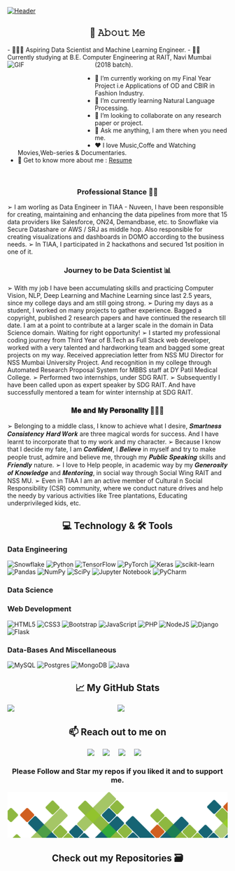 
[![Header](https://github.com/Sahil-Chavan/Sahil-Chavan/blob/main/assets/images/Github%20Banner%201%20(5).gif "Header")](https://some-url.dev/)

<!-- ## 📖 𝙰𝚋𝚘𝚞𝚝 𝙼𝚎 -->
<h2 align="center">📖 𝙰𝚋𝚘𝚞𝚝 𝙼𝚎</h2>
- 👨🏼‍💻 Aspiring Data Scientist and Machine Learning Engineer.
- 👨‍🎓 Currently studying at B.E. Computer Engineering at RAIT, Navi Mumbai (2018 batch).



<!-- <img alt="GIF" src="https://media0.giphy.com/media/VTtANKl0beDFQRLDTh/giphy.gif?cid=ecf05e4795mlpusrqd1hn5ufa3urg1a7spdwdl85tt5b3tnm&rid=giphy.gif&ct=g" align="left" width="200" height="200" /> -->
<!-- <img alt="GIF" src="https://media.giphy.com/media/USV0ym3bVWQJJmNu3N/giphy.gif" align="left" width="200" height="200" /> -->
<img alt="GIF" src="https://c.tenor.com/_DOBjnGspYAAAAAC/code-coding.gif" align="left" width="200" height="200" />

<!-- - 🔭 I’m currently working on [ML-ProjectKart](https://github.com/prathimacode-hub/ML-ProjectKart) and [Hands on ML Basic to Advance](https://github.com/Niketkumardheeryan/Hands-on-ML-Basic-to-Advance-) as a part of LGM-SoC. -->
<!-- - 🤔 I’m looking for help to crack [Google Summer of Code]() and [MLH fellowship](). -->
 - 🔭 I’m currently working on my Final Year Project i.e Applications of OD and CBIR in Fashion Industry.
- 🌱 I’m currently learning Natural Language Processing. 
- 👯 I’m looking to collaborate on any research paper or project.
- 💬 Ask me anything, I am there when you need me.
- ❤️ I love Music,Coffe and Watching Movies,Web-series & Documentaries. 
- 📝 Get to know more about me : [Resume](https://drive.google.com/file/d/1ZjFT1YDB4nGwyF-Wn5IikzhQrvkONq0e/view?usp=sharing)

<br>


<!-- ### ➤ 𝐊𝐧𝐨𝐰𝐥𝐞𝐝𝐠𝐞 𝐁𝐚𝐬𝐞 👨‍🏫 : -->
<h3 align="center"> Professional Stance 👨‍🏫</h3>
➢ I am worling as Data Engineer in TIAA - Nuveen, I have been responsible for creating, maintaining and enhancing the data pipelines from more that 15 data providers like Salesforce, ON24, Demandbase, etc. to Snowflake via Secure Datashare or AWS / SRJ as middle hop. Also responsible for creating visualizations and dashboards in DOMO according to the business needs.
➢ In TIAA, I participated in 2 hackathons and secured 1st position in one of it.

<!-- ### ➤ future 👨‍🏫 : -->
<h3 align="center"> Journey to be Data Scientist 📊</h3>
 ➢ With my job I have been accumulating skills and practicing Computer Vision, NLP, Deep Learning and Machine Learning since last 2.5 years, since my college days and am still going strong.
 ➢ During my days as a student, I worked on many projects to gather experience. Bagged a copyright, published 2 research papers and have continued the research till date. I am at a point to contribute at a larger scale in the domain in Data Science domain. Waiting for right opportunity!
	➢ I started my professional coding journey from Third Year of B.Tech as Full Stack web developer, worked with a very talented and hardworking team and bagged some great projects on my way. 
Received appreciation letter from NSS MU Director for NSS Mumbai University Project. And recognition in my college through Automated Research Proposal System for MBBS staff at DY Patil Medical College.
 ➢ Performed two internships, under SDG RAIT.
	➢ Subsequently I have been called upon as expert speaker by SDG RAIT. And have successfully mentored a team for winter internship at SDG RAIT.


<!-- ### ➤ 𝐌𝐞 𝐚𝐧𝐝 𝐌𝐲 𝐏𝐞𝐫𝐬𝐨𝐧𝐚𝐥𝐢𝐭𝐲 🧑🏽‍🦲 : -->
<h3 align="center"> 𝐌𝐞 𝐚𝐧𝐝 𝐌𝐲 𝐏𝐞𝐫𝐬𝐨𝐧𝐚𝐥𝐢𝐭𝐲 🧑🏽‍🦲 </h3>
	➢ Belonging to a middle class, I know to achieve what I desire, 𝑺𝒎𝒂𝒓𝒕𝒏𝒆𝒔𝒔 𝑪𝒐𝒏𝒔𝒊𝒔𝒕𝒆𝒏𝒄𝒚 𝑯𝒂𝒓𝒅 𝑾𝒐𝒓𝒌 are three magical words for success. And I have learnt to incorporate that to my work and my character.
 ➢ Because I know that I decide my fate, I am 𝑪𝒐𝒏𝒇𝒊𝒅𝒆𝒏𝒕, I 𝑩𝒆𝒍𝒊𝒆𝒗𝒆 in myself and try to make people trust, admire and believe me, through my 𝑷𝒖𝒃𝒍𝒊𝒄 𝑺𝒑𝒆𝒂𝒌𝒊𝒏𝒈 skills and 𝑭𝒓𝒊𝒆𝒏𝒅𝒍𝒚 nature.
 ➢ I love to Help people, in academic way by my 𝑮𝒆𝒏𝒆𝒓𝒐𝒔𝒊𝒕𝒚 𝒐𝒇 𝑲𝒏𝒐𝒘𝒍𝒆𝒅𝒈𝒆 and 𝑴𝒆𝒏𝒕𝒐𝒓𝒊𝒏𝒈, in social way through Social Wing RAIT and NSS MU.
 ➢ Even in TIAA I am an active member of Cultural n Social Responsibility (CSR) community, where we conduct nature drives and help the needy by various activities like Tree plantations, Educating underprivileged kids, etc.

<!-- ## 💻 Technology & 🛠️ Tools -->
<h2 align="center">💻 Technology & 🛠️ Tools</h2>

<!-- https://home.aveek.io/GitHub-Profile-Badges/ -->
  ### Data Engineering 
  ![Snowflake]([https://img.shields.io/badge/python-3670A0?style=for-the-badge&logo=python&logoColor=ffdd54](https://img.shields.io/badge/Snowflake-29B5E8.svg?style=for-the-badge&logo=Snowflake&logoColor=white))
  ![Python](https://img.shields.io/badge/python-3670A0?style=for-the-badge&logo=python&logoColor=ffdd54)
  ![TensorFlow](https://img.shields.io/badge/TensorFlow-%23FF6F00.svg?style=for-the-badge&logo=TensorFlow&logoColor=white)
  ![PyTorch](https://img.shields.io/badge/PyTorch-%23EE4C2C.svg?style=for-the-badge&logo=PyTorch&logoColor=white)
  ![Keras](https://img.shields.io/badge/Keras-%23D00000.svg?style=for-the-badge&logo=Keras&logoColor=white)
  ![scikit-learn](https://img.shields.io/badge/scikit--learn-%23F7931E.svg?style=for-the-badge&logo=scikit-learn&logoColor=white)
  ![Pandas](https://img.shields.io/badge/pandas-%23150458.svg?style=for-the-badge&logo=pandas&logoColor=white)
  ![NumPy](https://img.shields.io/badge/numpy-%23013243.svg?style=for-the-badge&logo=numpy&logoColor=white)
  ![SciPy](https://img.shields.io/badge/SciPy-%230C55A5.svg?style=for-the-badge&logo=scipy&logoColor=%white)
  ![Jupyter Notebook](https://img.shields.io/badge/jupyter-%23FA0F00.svg?style=for-the-badge&logo=jupyter&logoColor=white)
  ![PyCharm](https://img.shields.io/badge/pycharm-143?style=for-the-badge&logo=pycharm&logoColor=black&color=black&labelColor=green)

  ### Data Science
  
  ### Web Development
  ![HTML5](https://img.shields.io/badge/html5-%23E34F26.svg?style=for-the-badge&logo=html5&logoColor=white)
  ![CSS3](https://img.shields.io/badge/css3-%231572B6.svg?style=for-the-badge&logo=css3&logoColor=white)
  ![Bootstrap](https://img.shields.io/badge/bootstrap-%23563D7C.svg?style=for-the-badge&logo=bootstrap&logoColor=white)
  ![JavaScript](https://img.shields.io/badge/javascript-%23323330.svg?style=for-the-badge&logo=javascript&logoColor=%23F7DF1E)
  ![PHP](https://img.shields.io/badge/php-%23777BB4.svg?style=for-the-badge&logo=php&logoColor=white)
  ![NodeJS](https://img.shields.io/badge/node.js-6DA55F?style=for-the-badge&logo=node.js&logoColor=white)
  ![Django](https://img.shields.io/badge/django-%23092E20.svg?style=for-the-badge&logo=django&logoColor=white)
  ![Flask](https://img.shields.io/badge/flask-%23000.svg?style=for-the-badge&logo=flask&logoColor=white)
  
  ### Data-Bases And Miscellaneous
  ![MySQL](https://img.shields.io/badge/mysql-%2300f.svg?style=for-the-badge&logo=mysql&logoColor=white)
  ![Postgres](https://img.shields.io/badge/postgres-%23316192.svg?style=for-the-badge&logo=postgresql&logoColor=white)
  ![MongoDB](https://img.shields.io/badge/MongoDB-%234ea94b.svg?style=for-the-badge&logo=mongodb&logoColor=white)
  ![Java](https://img.shields.io/badge/java-%23ED8B00.svg?style=for-the-badge&logo=java&logoColor=white)
  
<!-- ## 📈 Git Hub Stats -->
<h2 align="center">📈 My GitHub Stats </h2>
<p align="center">
<a href="https://github.com/anuraghazra/github-readme-stats">
  <img  src="https://github-readme-stats.vercel.app/api/top-langs/?username=Sahil-Chavan&hide=jupyter%20notebook,html&theme=github_dark" />
  </a>
  <a>
  <img align="left" src="https://github-readme-stats.vercel.app/api?username=Sahil-Chavan&count_private=true&show_icons=true&theme=github_dark&hide=contribs,prs" />
</a>
</p>
<!-- <br><br><br> -->
<h2 align="center">📫 Reach out to me on</h2>
<p align="center">
  <a target="_blank"href="https://www.linkedin.com/in/sahil-chavan/"><img src="https://img.shields.io/badge/linkedin-%230077B5.svg?&style=for-the-badge&logo=linkedin&logoColor=white" /></a>&nbsp;&nbsp;&nbsp;&nbsp;
  <a target="_blank"href="https://twitter.com/SahilSChavan"><img src="https://img.shields.io/badge/twitter-%231DA1F2.svg?&style=for-the-badge&logo=twitter&logoColor=white" /></a>&nbsp;&nbsp;&nbsp;&nbsp;
  <a href="mailto:sahiledupor@gmail.com?subject=Hello%20Sahil%20Chavan,%20From%20Github"><img src="https://img.shields.io/badge/gmail-%23D14836.svg?&style=for-the-badge&logo=gmail&logoColor=white" /></a>&nbsp;&nbsp;&nbsp;&nbsp;
  <a href="https://www.instagram.com/s_a_h_i_l_s_c/"><img src="https://img.shields.io/badge/instagram-%23D14836.svg?&style=for-the-badge&logo=instagram&logoColor=white" /></a>&nbsp;&nbsp;&nbsp;&nbsp;
</p>

<div align="center">
  
### Please Follow and Star my repos if you liked it and to support me.

</div>

![](https://github.com/Sahil-Chavan/Sahil-Chavan/blob/main/assets/images/two.png)

<h2 align="center"> Check out my Repositories 🗃️ </h2>
<!-- <img alt="footer" src="https://github.com/Sahil-Chavan/Sahil-Chavan/blob/main/assets/images/six.png" align="left" width=100% height="auto" /> -->



<!-- <h3 align="center">Aspiring Data Scientist and Machine Learning Engineer</h3>

<p align="left"> <img src="https://komarev.com/ghpvc/?username=sahil-chavan&label=Profile%20views&color=0e75b6&style=flat" alt="sahil-chavan" /> </p>

- 🔭 I’m currently working on **Applications of OD and CBIR on Fashion Industry**

- 📄 Know more about me [https://www.linkedin.com/in/sahil-chavan/](https://www.linkedin.com/in/sahil-chavan/)

- 📫 How to reach me **sahiledupor@gmail.com** -->

<!-- <h3 align="left">Connect with me:</h3>
<p align="left">
<a href="https://twitter.com/sahilschavan" target="blank"><img align="center" src="https://raw.githubusercontent.com/rahuldkjain/github-profile-readme-generator/master/src/images/icons/Social/twitter.svg" alt="sahilschavan" height="30" width="40" /></a>
<a href="https://linkedin.com/in/https://www.linkedin.com/in/sahil-chavan/" target="blank"><img align="center" src="https://raw.githubusercontent.com/rahuldkjain/github-profile-readme-generator/master/src/images/icons/Social/linked-in-alt.svg" alt="https://www.linkedin.com/in/sahil-chavan/" height="30" width="40" /></a>
<a href="https://instagram.com/https://www.instagram.com/s_a_h_i_l_s_c/" target="blank"><img align="center" src="https://raw.githubusercontent.com/rahuldkjain/github-profile-readme-generator/master/src/images/icons/Social/instagram.svg" alt="https://www.instagram.com/s_a_h_i_l_s_c/" height="30" width="40" /></a>
</p>

<h3 align="left">Languages and Tools:</h3>
<p align="left"> <a href="https://getbootstrap.com" target="_blank" rel="noreferrer"> <img src="https://raw.githubusercontent.com/devicons/devicon/master/icons/bootstrap/bootstrap-plain-wordmark.svg" alt="bootstrap" width="40" height="40"/> </a> <a href="https://www.w3schools.com/css/" target="_blank" rel="noreferrer"> <img src="https://raw.githubusercontent.com/devicons/devicon/master/icons/css3/css3-original-wordmark.svg" alt="css3" width="40" height="40"/> </a> <a href="https://www.djangoproject.com/" target="_blank" rel="noreferrer"> <img src="https://raw.githubusercontent.com/devicons/devicon/master/icons/django/django-original.svg" alt="django" width="40" height="40"/> </a> <a href="https://expressjs.com" target="_blank" rel="noreferrer"> <img src="https://raw.githubusercontent.com/devicons/devicon/master/icons/express/express-original-wordmark.svg" alt="express" width="40" height="40"/> </a> <a href="https://flask.palletsprojects.com/" target="_blank" rel="noreferrer"> <img src="https://www.vectorlogo.zone/logos/pocoo_flask/pocoo_flask-icon.svg" alt="flask" width="40" height="40"/> </a> <a href="https://www.w3.org/html/" target="_blank" rel="noreferrer"> <img src="https://raw.githubusercontent.com/devicons/devicon/master/icons/html5/html5-original-wordmark.svg" alt="html5" width="40" height="40"/> </a> <a href="https://www.java.com" target="_blank" rel="noreferrer"> <img src="https://raw.githubusercontent.com/devicons/devicon/master/icons/java/java-original.svg" alt="java" width="40" height="40"/> </a> <a href="https://developer.mozilla.org/en-US/docs/Web/JavaScript" target="_blank" rel="noreferrer"> <img src="https://raw.githubusercontent.com/devicons/devicon/master/icons/javascript/javascript-original.svg" alt="javascript" width="40" height="40"/> </a> <a href="https://materializecss.com/" target="_blank" rel="noreferrer"> <img src="https://raw.githubusercontent.com/prplx/svg-logos/5585531d45d294869c4eaab4d7cf2e9c167710a9/svg/materialize.svg" alt="materialize" width="40" height="40"/> </a> <a href="https://www.mongodb.com/" target="_blank" rel="noreferrer"> <img src="https://raw.githubusercontent.com/devicons/devicon/master/icons/mongodb/mongodb-original-wordmark.svg" alt="mongodb" width="40" height="40"/> </a> <a href="https://www.mysql.com/" target="_blank" rel="noreferrer"> <img src="https://raw.githubusercontent.com/devicons/devicon/master/icons/mysql/mysql-original-wordmark.svg" alt="mysql" width="40" height="40"/> </a> <a href="https://nodejs.org" target="_blank" rel="noreferrer"> <img src="https://raw.githubusercontent.com/devicons/devicon/master/icons/nodejs/nodejs-original-wordmark.svg" alt="nodejs" width="40" height="40"/> </a> <a href="https://opencv.org/" target="_blank" rel="noreferrer"> <img src="https://www.vectorlogo.zone/logos/opencv/opencv-icon.svg" alt="opencv" width="40" height="40"/> </a> <a href="https://pandas.pydata.org/" target="_blank" rel="noreferrer"> <img src="https://raw.githubusercontent.com/devicons/devicon/2ae2a900d2f041da66e950e4d48052658d850630/icons/pandas/pandas-original.svg" alt="pandas" width="40" height="40"/> </a> <a href="https://www.postgresql.org" target="_blank" rel="noreferrer"> <img src="https://raw.githubusercontent.com/devicons/devicon/master/icons/postgresql/postgresql-original-wordmark.svg" alt="postgresql" width="40" height="40"/> </a> <a href="https://www.python.org" target="_blank" rel="noreferrer"> <img src="https://raw.githubusercontent.com/devicons/devicon/master/icons/python/python-original.svg" alt="python" width="40" height="40"/> </a> <a href="https://pytorch.org/" target="_blank" rel="noreferrer"> <img src="https://www.vectorlogo.zone/logos/pytorch/pytorch-icon.svg" alt="pytorch" width="40" height="40"/> </a> <a href="https://scikit-learn.org/" target="_blank" rel="noreferrer"> <img src="https://upload.wikimedia.org/wikipedia/commons/0/05/Scikit_learn_logo_small.svg" alt="scikit_learn" width="40" height="40"/> </a> <a href="https://seaborn.pydata.org/" target="_blank" rel="noreferrer"> <img src="https://seaborn.pydata.org/_images/logo-mark-lightbg.svg" alt="seaborn" width="40" height="40"/> </a> <a href="https://www.tensorflow.org" target="_blank" rel="noreferrer"> <img src="https://www.vectorlogo.zone/logos/tensorflow/tensorflow-icon.svg" alt="tensorflow" width="40" height="40"/> </a> </p> -->

<!-- <p><img align="center" src="https://github-readme-stats.vercel.app/api/top-langs?username=sahil-chavan&show_icons=true&locale=en&layout=compact" alt="sahil-chavan" /></p> -->




<!--
**Sahil-Chavan/Sahil-Chavan** is a ✨ _special_ ✨ repository because its `README.md` (this file) appears on your GitHub profile.

Here are some ideas to get you started:

- 🔭 I’m currently working on ...
- 🌱 I’m currently learning ...
- 👯 I’m looking to collaborate on ...
- 🤔 I’m looking for help with ...
- 💬 Ask me about ...
- 📫 How to reach me: ...
- 😄 Pronouns: ...
- ⚡ Fun fact: ...
-->
